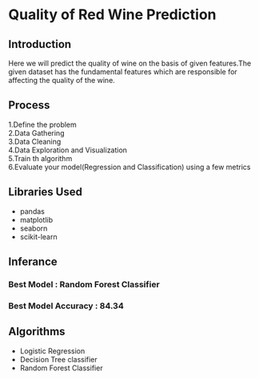  # Quality of Red Wine Prediction
## Introduction
Here we will predict the quality of wine on the basis of given features.The given dataset has the fundamental features which are responsible for affecting the quality of the wine.
## Process 
1.Define the problem <br>
2.Data Gathering <br>
3.Data Cleaning <br> 
4.Data Exploration and Visualization <br> 
5.Train th algorithm <br> 
6.Evaluate your model(Regression and Classification) using a few metrics <br> 
## Libraries Used 
- pandas 
- matplotlib  
- seaborn 
- scikit-learn  
## Inferance
### Best Model          : Random Forest Classifier 
### Best Model Accuracy : 84.34 
## Algorithms  
- Logistic Regression 
- Decision Tree classifier
- Random Forest Classifier
 
